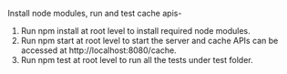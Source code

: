Install node modules, run and test cache apis-

1. Run npm install at root level to install required node modules.
2. Run npm start at root level to start the server and cache APIs can be accessed at http://localhost:8080/cache.
3. Run npm test at root level to run all the tests under test folder.
